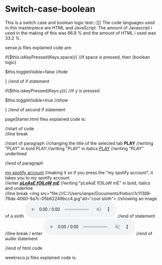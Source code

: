 # Switch-case-boolean
This is a switch case and boolean logic test:::]]}
The code languages used in this masterpiece are HTML and JavaScript. 
The amount of Javascript i used in the making of this was 66.8 % and
the amount of HTML i used was 33.2 %. 

sense.js files explained code are:

if($this.isKeyPressed(Keys.space)){ //if space is pressed, then (boolean logic)

  $this.toggleVisible=false //hide
  
} //end of if statement

if($this.iskeyPressed(Keys.y)){ //if y is pressed

  $this.toggleVisible=true //show
  
} //end of second if statement


pageStarter.html files explained code is:

<html> //start of code
<br> //line break
<p> //start of paragraph
<title>testValueXrot</title> //changing the title of the selected tab
<b>PLAY</b> //writing "PLAY" in bold
  <i>PLAY</i> //writing "PLAY" in italics
    <u>PLAY</u> //writing "PLAY" underlined
</p> //end of paragraph
  
<a href="https://open.spotify.com/user/12hh5w50rmwun1exi1aq6yesd">my spotify account</a> //making it so if you press the "my spotify account", it takes you to my spotify account
  <br> //enter
<b><i><u>pLeAsE fOlLoW mE</b ></i></u> //writing "pLeAsE fOlLoW mE" in bold, italics and underline
  <br> //line break
<img src="file:///C:/Users/ianpe/Documents/frebs/c1c11388-76da-4060-9a7c-05b62249bcc4.jpg"alt="cool sloth"> //showing an image of a sloth
<audio controls > //playing a sound
<source src="horse.mp4"type="audio/mp4" > //the sound file
</audio > //end of statement
  <br> //line break / enter
  <audio controls autoplay muted > //playing a sound automatically when you run the code muted
<source src="pig.mp3"type="audio/mp3" > //the sound file
</audio > //end of audio statement
</html > //end of html code

weekreco.js files explained code is:

